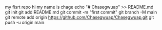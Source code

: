 my fisrt repo
hi my name is chage
echo "# Chasegwuap" >> README.md
git init
git add README.md
git commit -m "first commit"
git branch -M main
git remote add origin https://github.com/Chasegwuap/Chasegwuap.git
git push -u origin main